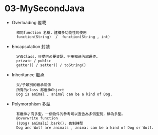 # 03-MySecondJava

* Overloading 覆載

        相同function 名稱，建構多功能性的使用
        function(String)  /  function(String , int)

* Encapsulation 封裝

        定義Class，只提供必要資訊，不用知道內部運作。
        private / public
        getter() / setter() / toString()


* Inheritance 繼承

        父/子類別的繼承關係
        所有的class 都繼承Object
        Dog is animal , animal can be a kind of Dog.


* Polymorphism 多型

        有繼承才有多型，一個物件的參考可以宣告為多個型別，稱為多型。
        @overwrite function
        ((Dog) animal1).bark(); 強制轉型
        Dog and Wolf are animals , animal can be a kind of Dog or Wolf.